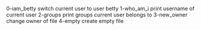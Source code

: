 0-iam_betty switch current user to user betty 
1-who_am_i print username of current user
2-groups print groups current user belongs to
3-new_owner change owner of file
4-empty create empty file 
